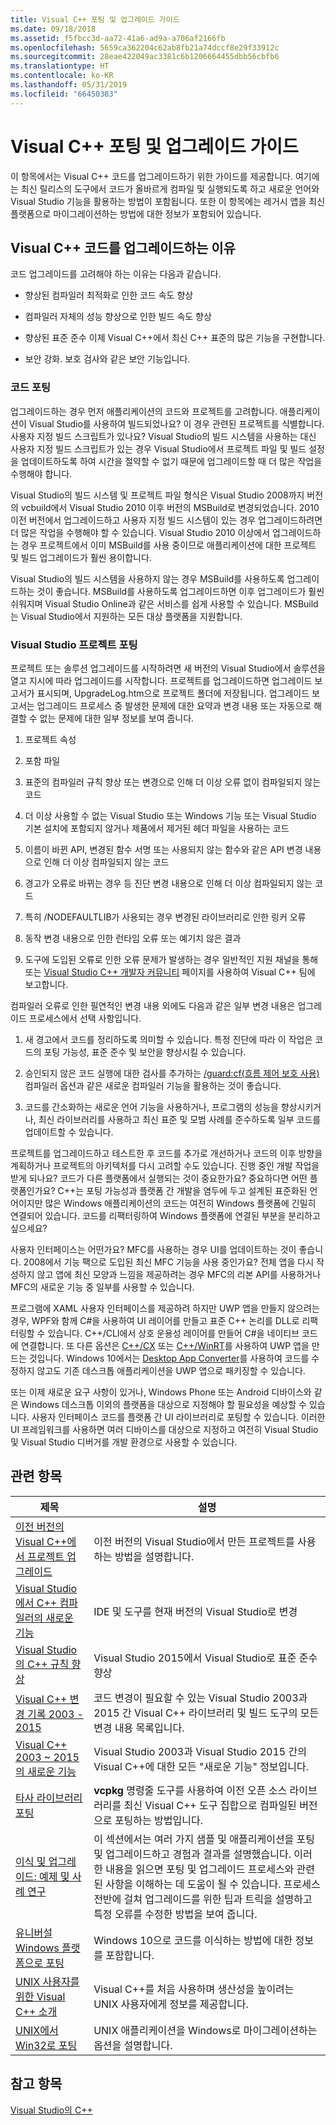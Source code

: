 ```yaml
---
title: Visual C++ 포팅 및 업그레이드 가이드
ms.date: 09/18/2018
ms.assetid: f5fbcc3d-aa72-41a6-ad9a-a706af2166fb
ms.openlocfilehash: 5659ca362204c62ab8fb21a74dccf8e29f33912c
ms.sourcegitcommit: 28eae422049ac3381c6b1206664455dbb56cbfb6
ms.translationtype: HT
ms.contentlocale: ko-KR
ms.lasthandoff: 05/31/2019
ms.locfileid: "66450383"
---
```

# <a name="visual-c-porting-and-upgrading-guide"></a>Visual C++ 포팅 및 업그레이드 가이드

이 항목에서는 Visual C++ 코드를 업그레이드하기 위한 가이드를 제공합니다. 여기에는 최신 릴리스의 도구에서 코드가 올바르게 컴파일 및 실행되도록 하고 새로운 언어와 Visual Studio 기능을 활용하는 방법이 포함됩니다. 또한 이 항목에는 레거시 앱을 최신 플랫폼으로 마이그레이션하는 방법에 대한 정보가 포함되어 있습니다.

## <a name="reasons-to-upgrade-visual-c-code"></a>Visual C++ 코드를 업그레이드하는 이유

코드 업그레이드를 고려해야 하는 이유는 다음과 같습니다.

- 향상된 컴파일러 최적화로 인한 코드 속도 향상

- 컴파일러 자체의 성능 향상으로 인한 빌드 속도 향상

- 향상된 표준 준수 이제 Visual C++에서 최신 C++ 표준의 많은 기능을 구현합니다.

- 보안 강화. 보호 검사와 같은 보안 기능입니다.

### <a name="porting-your-code"></a>코드 포팅

업그레이드하는 경우 먼저 애플리케이션의 코드와 프로젝트를 고려합니다. 애플리케이션이 Visual Studio를 사용하여 빌드되었나요? 이 경우 관련된 프로젝트를 식별합니다.  사용자 지정 빌드 스크립트가 있나요? Visual Studio의 빌드 시스템을 사용하는 대신 사용자 지정 빌드 스크립트가 있는 경우 Visual Studio에서 프로젝트 파일 및 빌드 설정을 업데이트하도록 하여 시간을 절약할 수 없기 때문에 업그레이드할 때 더 많은 작업을 수행해야 합니다.

Visual Studio의 빌드 시스템 및 프로젝트 파일 형식은 Visual Studio 2008까지 버전의 vcbuild에서 Visual Studio 2010 이후 버전의 MSBuild로 변경되었습니다. 2010 이전 버전에서 업그레이드하고 사용자 지정 빌드 시스템이 있는 경우 업그레이드하려면 더 많은 작업을 수행해야 할 수 있습니다. Visual Studio 2010 이상에서 업그레이드하는 경우 프로젝트에서 이미 MSBuild를 사용 중이므로 애플리케이션에 대한 프로젝트 및 빌드 업그레이드가 훨씬 용이합니다.

Visual Studio의 빌드 시스템을 사용하지 않는 경우 MSBuild를 사용하도록 업그레이드하는 것이 좋습니다. MSBuild를 사용하도록 업그레이드하면 이후 업그레이드가 훨씬 쉬워지며 Visual Studio Online과 같은 서비스를 쉽게 사용할 수 있습니다. MSBuild는 Visual Studio에서 지원하는 모든 대상 플랫폼을 지원합니다.

### <a name="porting-visual-studio-projects"></a>Visual Studio 프로젝트 포팅

프로젝트 또는 솔루션 업그레이드를 시작하려면 새 버전의 Visual Studio에서 솔루션을 열고 지시에 따라 업그레이드를 시작합니다.  프로젝트를 업그레이드하면 업그레이드 보고서가 표시되며, UpgradeLog.htm으로 프로젝트 폴더에 저장됩니다. 업그레이드 보고서는 업그레이드 프로세스 중 발생한 문제에 대한 요약과 변경 내용 또는 자동으로 해결할 수 없는 문제에 대한 일부 정보를 보여 줍니다.

1. 프로젝트 속성

2. 포함 파일

3. 표준의 컴파일러 규칙 향상 또는 변경으로 인해 더 이상 오류 없이 컴파일되지 않는 코드

4. 더 이상 사용할 수 없는 Visual Studio 또는 Windows 기능 또는 Visual Studio 기본 설치에 포함되지 않거나 제품에서 제거된 헤더 파일을 사용하는 코드

5. 이름이 바뀐 API, 변경된 함수 서명 또는 사용되지 않는 함수와 같은 API 변경 내용으로 인해 더 이상 컴파일되지 않는 코드

6. 경고가 오류로 바뀌는 경우 등 진단 변경 내용으로 인해 더 이상 컴파일되지 않는 코드

7. 특히 /NODEFAULTLIB가 사용되는 경우 변경된 라이브러리로 인한 링커 오류

8. 동작 변경 내용으로 인한 런타임 오류 또는 예기치 않은 결과

9. 도구에 도입된 오류로 인한 오류 문제가 발생하는 경우 일반적인 지원 채널을 통해 또는 [Visual Studio C++ 개발자 커뮤니티](https://developercommunity.visualstudio.com/spaces/62/index.html) 페이지를 사용하여 Visual C++ 팀에 보고합니다.

컴파일러 오류로 인한 필연적인 변경 내용 외에도 다음과 같은 일부 변경 내용은 업그레이드 프로세스에서 선택 사항입니다.

1. 새 경고에서 코드를 정리하도록 의미할 수 있습니다. 특정 진단에 따라 이 작업은 코드의 포팅 가능성, 표준 준수 및 보안을 향상시킬 수 있습니다.

2. 승인되지 않은 코드 실행에 대한 검사를 추가하는 [/guard:cf(흐름 제어 보호 사용)](../build/reference/guard-enable-control-flow-guard.md) 컴파일러 옵션과 같은 새로운 컴파일러 기능을 활용하는 것이 좋습니다.

3. 코드를 간소화하는 새로운 언어 기능을 사용하거나, 프로그램의 성능을 향상시키거나, 최신 라이브러리를 사용하고 최신 표준 및 모범 사례를 준수하도록 일부 코드를 업데이트할 수 있습니다.

프로젝트를 업그레이드하고 테스트한 후 코드를 추가로 개선하거나 코드의 이후 방향을 계획하거나 프로젝트의 아키텍처를 다시 고려할 수도 있습니다. 진행 중인 개발 작업을 받게 되나요? 코드가 다른 플랫폼에서 실행되는 것이 중요한가요?  중요하다면 어떤 플랫폼인가요?  C++는 포팅 가능성과 플랫폼 간 개발을 염두에 두고 설계된 표준화된 언어이지만 많은 Windows 애플리케이션의 코드는 여전히 Windows 플랫폼에 긴밀히 연결되어 있습니다. 코드를 리팩터링하여 Windows 플랫폼에 연결된 부분을 분리하고 싶으세요?

사용자 인터페이스는 어떤가요? MFC를 사용하는 경우 UI를 업데이트하는 것이 좋습니다. 2008에서 기능 팩으로 도입된 최신 MFC 기능을 사용 중인가요? 전체 앱을 다시 작성하지 않고 앱에 최신 모양과 느낌을 제공하려는 경우 MFC의 리본 API를 사용하거나 MFC의 새로운 기능 중 일부를 사용할 수 있습니다.

프로그램에 XAML 사용자 인터페이스를 제공하려 하지만 UWP 앱을 만들지 않으려는 경우, WPF와 함께 C#을 사용하여 UI 레이어를 만들고 표준 C++ 논리를 DLL로 리팩터링할 수 있습니다. C++/CLI에서 상호 운용성 레이어를 만들어 C#을 네이티브 코드에 연결합니다. 또 다른 옵션은 [C++/CX](https://msdn.microsoft.com/library/windows/apps/xaml/hh699871.aspx) 또는 [C++/WinRT](https://github.com/microsoft/cppwinrt)를 사용하여 UWP 앱을 만드는 것입니다. Windows 10에서는 [Desktop App Converter](https://msdn.microsoft.com/windows/uwp/porting/desktop-to-uwp-run-desktop-app-converter)를 사용하여 코드를 수정하지 않고도 기존 데스크톱 애플리케이션을 UWP 앱으로 패키징할 수 있습니다.

또는 이제 새로운 요구 사항이 있거나, Windows Phone 또는 Android 디바이스와 같은 Windows 데스크톱 이외의 플랫폼을 대상으로 지정해야 할 필요성을 예상할 수 있습니다. 사용자 인터페이스 코드를 플랫폼 간 UI 라이브러리로 포팅할 수 있습니다. 이러한 UI 프레임워크를 사용하면 여러 디바이스를 대상으로 지정하고 여전히 Visual Studio 및 Visual Studio 디버거를 개발 환경으로 사용할 수 있습니다.

## <a name="related-topics"></a>관련 항목

|제목|설명|
|-----------|-----------------|
|[이전 버전의 Visual C++에서 프로젝트 업그레이드](upgrading-projects-from-earlier-versions-of-visual-cpp.md)|이전 버전의 Visual Studio에서 만든 프로젝트를 사용하는 방법을 설명합니다.|
|[Visual Studio에서 C++ 컴파일러의 새로운 기능](../overview/what-s-new-for-visual-cpp-in-visual-studio.md)|IDE 및 도구를 현재 버전의 Visual Studio로 변경|
|[Visual Studio의 C++ 규칙 향상](../overview/cpp-conformance-improvements.md)|Visual Studio 2015에서 Visual Studio로 표준 준수 향상|
|[Visual C++ 변경 기록 2003 - 2015](visual-cpp-change-history-2003-2015.md)|코드 변경이 필요할 수 있는 Visual Studio 2003과 2015 간 Visual C++ 라이브러리 및 빌드 도구의 모든 변경 내용 목록입니다.|
|[Visual C++ 2003 ~ 2015의 새로운 기능](visual-cpp-what-s-new-2003-through-2015.md)|Visual Studio 2003과 Visual Studio 2015 간의 Visual C++에 대한 모든 "새로운 기능" 정보입니다.|
|[타사 라이브러리 포팅](porting-third-party-libraries.md)|**vcpkg** 명령줄 도구를 사용하여 이전 오픈 소스 라이브러리를 최신 Visual C++ 도구 집합으로 컴파일된 버전으로 포팅하는 방법입니다.|
|[이식 및 업그레이드: 예제 및 사례 연구](porting-and-upgrading-examples-and-case-studies.md)|이 섹션에서는 여러 가지 샘플 및 애플리케이션을 포팅 및 업그레이드하고 경험과 결과를 설명했습니다. 이러한 내용을 읽으면 포팅 및 업그레이드 프로세스와 관련된 사항을 이해하는 데 도움이 될 수 있습니다. 프로세스 전반에 걸쳐 업그레이드를 위한 팁과 트릭을 설명하고 특정 오류를 수정한 방법을 보여 줍니다.|
|[유니버설 Windows 플랫폼으로 포팅](porting-to-the-universal-windows-platform-cpp.md)|Windows 10으로 코드를 이식하는 방법에 대한 정보를 포함합니다.|
|[UNIX 사용자를 위한 Visual C++ 소개](introduction-to-visual-cpp-for-unix-users.md)|Visual C++를 처음 사용하며 생산성을 높이려는 UNIX 사용자에게 정보를 제공합니다.|
|[UNIX에서 Win32로 포팅](porting-from-unix-to-win32.md)|UNIX 애플리케이션을 Windows로 마이그레이션하는 옵션을 설명합니다.|

## <a name="see-also"></a>참고 항목

[Visual Studio의 C++](../overview/visual-cpp-in-visual-studio.md)
